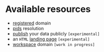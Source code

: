 
# Available resources

* [registered](registered.md) domain
* [pids](pids.md) resolution
* [publish](publish.md) your data publicly `[experimental]`
* an `HTML` [landing page](landing.md) `[experimental]`
* [workspace](workspace.md) domain `[work in progress]`


